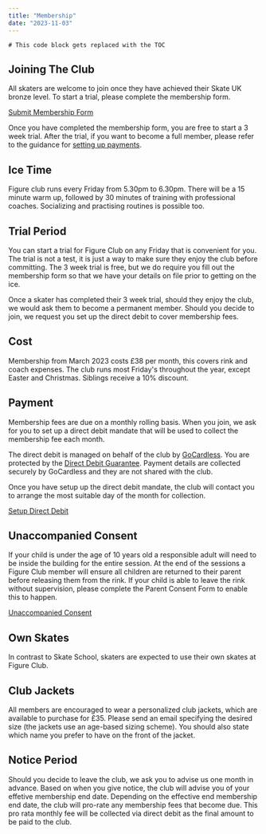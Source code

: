 ```yaml
---
title: "Membership"
date: "2023-11-03"
---
```


```toc
# This code block gets replaced with the TOC
```

## Joining The Club

All skaters are welcome to join once they have achieved their Skate UK bronze level. To start a trial, please complete the membership form.

<a class="f6 link dim br-pill ph3 pv2 mb2 dib white bg-dark-blue" href="https://airtable.com/appds0YxM7WfBSSJK/shrlsGFlsrbcEaXRG">Submit Membership Form</a>

Once you have completed the membership form, you are free to start a 3 week trial. After the trial, if you want to become a full member, please refer to the guidance for [setting up payments](#payment).

## Ice Time

Figure club runs every Friday from 5.30pm to 6.30pm. There will be a 15 minute warm up, followed by 30 minutes of training with professional coaches. Socializing and practising routines is possible too.

## Trial Period

You can start a trial for Figure Club on any Friday that is convenient for you. The trial is not a test, it is just a way to make sure they enjoy the club before committing. The 3 week trial is free, but we do require you fill out the membership form so that we have your details on file prior to getting on the ice.

Once a skater has completed their 3 week trial, should they enjoy the club, we would ask them to become a permanent member. Should you decide to join, we request you set up the direct debit to cover membership fees.

## Cost

Membership from March 2023 costs £38 per month, this covers rink and coach expenses. The club runs most Friday's throughout the year, except Easter and Christmas. Siblings receive a 10% discount.

## Payment

Membership fees are due on a monthly rolling basis. When you join, we ask for you to set up a direct debit mandate that will be used to collect the membership fee each month.

The direct debit is managed on behalf of the club by [GoCardless][]. You are protected by the [Direct Debit Guarantee][dd_guarantee]. Payment details are collected securely by GoCardless and they are not shared with the club.

Once you have setup up the direct debit mandate, the club will contact you to arrange the most suitable day of the month for collection.

<a class="f6 link dim br-pill ph3 pv2 mb2 dib white bg-dark-blue" href="https://pay.gocardless.com/AL0005G1D8K022">Setup Direct Debit</a>

## Unaccompanied Consent

If your child is under the age of 10 years old a responsible adult will need to be inside the building for the entire session. At the end of the sessions a Figure Club member will ensure all children are returned to their parent before releasing them from the rink. If your child is able to leave the rink without supervision, please complete the Parent Consent Form to enable this to happen.

<a class="f6 link dim br-pill ph3 pv2 mb2 dib white bg-dark-blue" href="https://airtable.com/appds0YxM7WfBSSJK/shrVomFAMpRE2MrfY">Unaccompanied Consent</a>

## Own Skates

In contrast to Skate School, skaters are expected to use their own skates at Figure Club.</p>

## Club Jackets

All members are encouraged to wear a personalized club jackets, which are available to purchase for £35.
Please send an email specifying the desired size (the jackets use an age-based sizing scheme).
You should also state which name you prefer to have on the front of the jacket.

## Notice Period

Should you decide to leave the club, we ask you to advise us one month in advance.
Based on when you give notice, the club will advise you of your effetive membership end date.
Depending on the effective end membership end date, the club will pro-rate any membership fees that become due.
This pro rata monthly fee will be collected via direct debit as the final amount to be paid to the club.

<!-- Links -->

[gocardless]: https://gocardless.com
[dd_guarantee]: https://gocardless.com/guides/posts/dd-guarantee-in-plain-english/